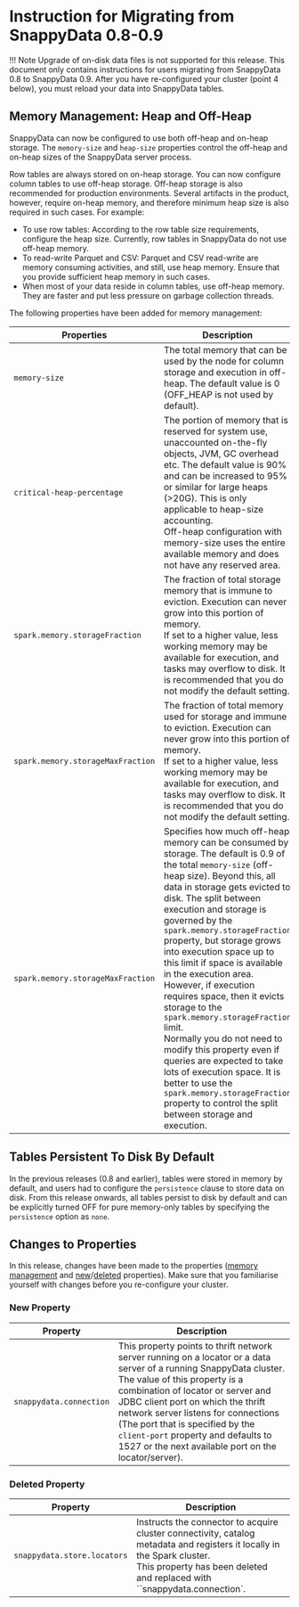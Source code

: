 # Instruction for Migrating from SnappyData 0.8-0.9

!!! Note
	Upgrade of on-disk data files is not supported for this release. This document only contains instructions for users migrating from SnappyData 0.8 to SnappyData 0.9. After you have re-configured your cluster (point 4 below), you must reload your data into SnappyData tables.

## Memory Management: Heap and Off-Heap 
SnappyData can now be configured to use both off-heap and on-heap storage. The `memory-size` and `heap-size` properties control the off-heap and on-heap sizes of the SnappyData server process. 

Row tables are always stored on on-heap storage. You can now configure column tables to use off-heap storage. Off-heap storage is also recommended for production environments. Several artifacts in the product, however, require on-heap memory, and therefore minimum heap size is also required in such cases. 
For example:
* To use row tables: According to the row table size requirements, configure the heap size. Currently, row tables in SnappyData do not use off-heap memory.
* To read-write Parquet and CSV: Parquet and CSV read-write are memory consuming activities, and still, use heap memory. Ensure that you provide sufficient heap memory in such cases.
* When most of your data reside in column tables, use off-heap memory. They are faster and put less pressure on garbage collection threads.

The following properties have been added for memory management:
<a id="memory-properties"></a>

| Properties | Description |
|--------|--------|
|`memory-size`|The total memory that can be used by the node for column storage and execution in off-heap. The default value is 0 (OFF_HEAP is not used by default).|
|`critical-heap-percentage`|The portion of memory that is reserved for system use, unaccounted on-the-fly objects, JVM, GC overhead etc. The default value is 90% and can be increased to 95% or similar for large heaps (>20G). This is only applicable to heap-size accounting. </br>Off-heap configuration with memory-size uses the entire available memory and does not have any reserved area.|
|`spark.memory.storageFraction`|The fraction of total storage memory that is immune to eviction. Execution can never grow into this portion of memory. </br>If set to a higher value, less working memory may be available for execution, and tasks may overflow to disk. It is recommended that you do not modify the default setting.|
|`spark.memory.storageMaxFraction`|The fraction of total memory used for storage and immune to eviction. Execution can never grow into this portion of memory. </br>If set to a higher value, less working memory may be available for execution, and tasks may overflow to disk. It is recommended that you do not modify the default setting.|
|`spark.memory.storageMaxFraction`|Specifies how much off-heap memory can be consumed by storage. The default is 0.9 of the total `memory-size` (off-heap size). Beyond this, all data in storage gets evicted to disk. The split between execution and storage is governed by the `spark.memory.storageFraction` property, but storage grows into execution space up to this limit if space is available in the execution area. However, if execution requires space, then it evicts storage to the `spark.memory.storageFraction` limit. </br>Normally you do not need to modify this property even if queries are expected to take lots of execution space. It is better to use the `spark.memory.storageFraction` property to control the split between storage and execution.|

## Tables Persistent To Disk By Default 
In the previous releases (0.8 and earlier), tables were stored in memory by default, and users had to configure the `persistence` clause to store data on disk.
From this release onwards, all tables persist to disk by default and can be explicitly turned OFF for pure memory-only tables by specifying the `persistence` option as `none`.

## Changes to Properties
In this release, changes have been made to the properties ([memory management](#memory-properties) and [new](#new-properties)/[deleted](#deleted-properties) properties). Make sure that you familiarise yourself with changes before you re-configure your cluster.
<a id="new-properties"></a>
### New Property

| Property | Description |
|--------|--------|
|`snappydata.connection`|This property points to thrift network server running on a locator or a data server of a running SnappyData cluster. The value of this property is a combination of locator or server and JDBC client port on which the thrift network server listens for connections (The port that is specified by the `client-port` property and defaults to 1527 or the next available port on the locator/server).|

<a id="deleted-properties"></a>
### Deleted Property

| Property | Description |
|--------|--------|
|`snappydata.store.locators`|Instructs the connector to acquire cluster connectivity, catalog metadata and registers it locally in the Spark cluster.</br>This property has been deleted and replaced with ``snappydata.connection`.|
